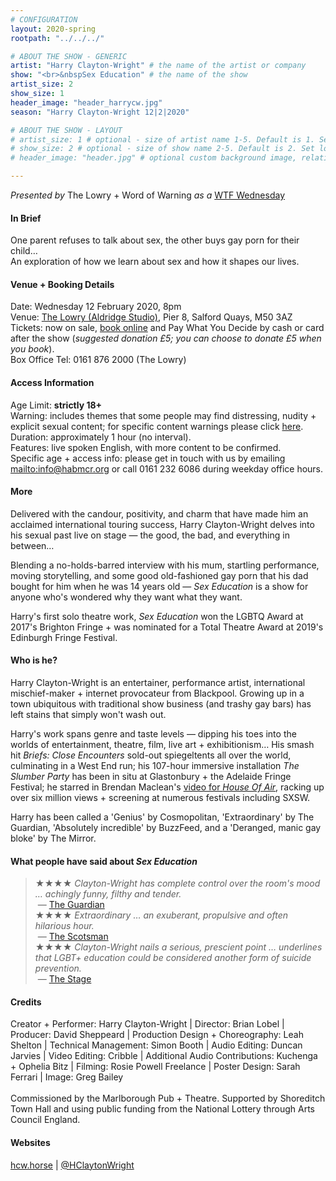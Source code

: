 ```yaml
---
# CONFIGURATION
layout: 2020-spring
rootpath: "../../../"

# ABOUT THE SHOW - GENERIC
artist: "Harry Clayton-Wright" # the name of the artist or company
show: "<br>&nbspSex Education" # the name of the show
artist_size: 2
show_size: 1
header_image: "header_harrycw.jpg"   
season: "Harry Clayton-Wright 12|2|2020"

# ABOUT THE SHOW - LAYOUT
# artist_size: 1 # optional - size of artist name 1-5. Default is 1. Set longer names to lower values
# show_size: 2 # optional - size of show name 2-5. Default is 2. Set longer names to lower values
# header_image: "header.jpg" # optional custom background image, relative to current page

---
```

*Presented by* The Lowry + Word of Warning *as a* <a href="http://thelowry.com/about-us/festivals-projects/take-a-risk/wtf-wednesday" target="_blank">WTF Wednesday</a>
         
#### In Brief      
One parent refuses to talk about sex, the other buys gay porn for their child…<br>An exploration of how we learn about sex and how it shapes our lives.        
          
#### Venue + Booking Details           
Date: Wednesday 12 February 2020, 8pm        
Venue: <a href="http://thelowry.com/visit-lowry/how-to-get-here" target="_blank">The Lowry (Aldridge Studio)</a>, Pier 8, Salford Quays, M50 3AZ         
Tickets: now on sale, <a href="http://thelowry.com/whats-on/wtf-wednesday-harry-clayton-wright-sex-education" target="_blank">book online</a> and Pay What You Decide by cash or card after the show (*suggested donation £5; you can choose to donate £5 when you book*).         
Box Office Tel: 0161 876 2000 (The Lowry)          
          
#### Access Information        
Age Limit: **strictly 18+**<br>Warning: includes themes that some people may find distressing, nudity + explicit sexual content; for specific content warnings please click [here](/warnings).<br>Duration: approximately 1 hour (no interval).<br>Features: live spoken English, with more content to be confirmed.<br>Specific age + access info: please get in touch with us by emailing <mailto:info@habmcr.org> or call 0161 232 6086 during weekday office hours.          
             
#### More         
Delivered with the candour, positivity, and charm that have made him an acclaimed international touring success, Harry Clayton-Wright delves into his sexual past live on stage — the good, the bad, and everything in between…        
          
Blending a no-holds-barred interview with his mum, startling performance, moving storytelling, and some good old-fashioned gay porn that his dad bought for him when he was 14 years old — *Sex Education* is a show for anyone who's wondered why they want what they want.         
         
Harry's first solo theatre work, *Sex Education* won the LGBTQ Award at 2017's Brighton Fringe + was nominated for a Total Theatre Award at 2019's Edinburgh Fringe Festival.         
        
#### Who is he?        
Harry Clayton-Wright is an entertainer, performance artist, international mischief-maker + internet provocateur from Blackpool. Growing up in a town ubiquitous with traditional show business (and trashy gay bars) has left stains that simply won't wash out.        
          
Harry's work spans genre and taste levels — dipping his toes into the worlds of entertainment, theatre, film, live art + exhibitionism… His smash hit *Briefs: Close Encounters* sold-out spiegeltents all over the world, culminating in a West End run; his 107-hour immersive installation *The Slumber Party* has been in situ at Glastonbury + the Adelaide Fringe Festival; he starred in Brendan Maclean's <a href="http://vimeo.com/200672866" target="_blank">video for *House Of Air*</a>, racking up over six million views + screening at numerous festivals including SXSW.        
         
Harry has been called a 'Genius' by Cosmopolitan, 'Extraordinary' by The Guardian, 'Absolutely incredible' by BuzzFeed, and a 'Deranged, manic gay bloke' by The Mirror.         
        
#### What people have said about *Sex Education*        
>★★★★ *Clayton-Wright has complete control over the room's mood … achingly funny, filthy and tender.*<br>&nbsp;— <a href="http://www.theguardian.com/stage/2019/aug/16/sex-education-oh-yes-oh-no-your-sexts-edinburgh-festival-2019" target="_blank">The Guardian</a><br>★★★★ *Extraordinary … an exuberant, propulsive and often hilarious hour.*
<br>&nbsp;— <a href="http://www.scotsman.com/arts-and-culture/edinburgh-festivals/theatre-review-sex-education-summerhall-edinburgh-1-4986003" target="_blank">The Scotsman</a><br>★★★★ *Clayton-Wright nails a serious, prescient point … underlines that LGBT+ education could be considered another form of suicide prevention.*<br>&nbsp;— <a href="http://www.thestage.co.uk/reviews/2019/sex-education-review-at-summerhall-edinburgh-nails-a-serious-point-about-lgbt-education" target="_blank">The Stage</a>           
        
#### Credits          
Creator + Performer: Harry Clayton-Wright | Director: Brian Lobel | Producer: David Sheppeard | Production Design + Choreography: Leah Shelton | Technical Management: Simon Booth | Audio Editing: Duncan Jarvies | Video Editing: Cribble | Additional Audio Contributions: Kuchenga + Ophelia Bitz | Filming: Rosie Powell Freelance | Poster Design: Sarah Ferrari | Image: Greg Bailey<br><br>Commissioned by the Marlborough Pub + Theatre. Supported by Shoreditch Town Hall and using public funding from the National Lottery through Arts Council England.         
         
#### Websites          
<a href="http://hcw.horse/project/sexeducation" target="_blank">hcw.horse</a> | <a href="http://twitter.com/HClaytonWright" target="_blank">@HClaytonWright</a>
